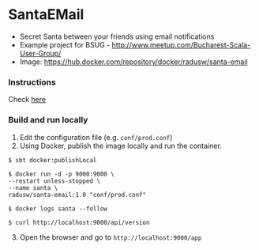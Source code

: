 # SantaEMail

- Secret Santa between your friends using email notifications
- Example project for BSUG - http://www.meetup.com/Bucharest-Scala-User-Group/
- Image: https://hub.docker.com/repository/docker/radusw/santa-email

### Instructions
Check [here](https://hub.docker.com/repository/docker/radusw/santa-email)

### Build and run locally
1. Edit the configuration file (e.g. `conf/prod.conf`)
2. Using Docker, publish the image locally and run the container.
```commandline
$ sbt docker:publishLocal

$ docker run -d -p 9000:9000 \
--restart unless-stopped \
--name santa \
radusw/santa-email:1.0 "conf/prod.conf"

$ docker logs santa --follow

$ curl http://localhost:9000/api/version
```
3. Open the browser and go to `http://localhost:9000/app`
